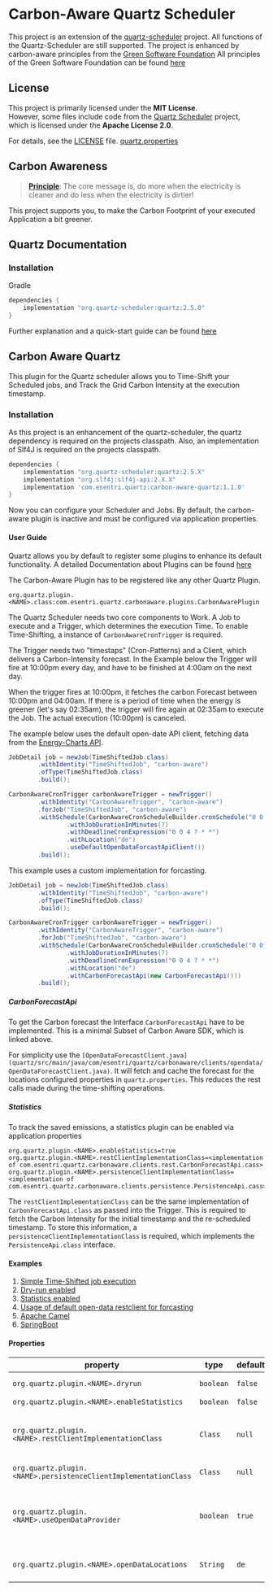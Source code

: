 # Carbon-Aware Quartz Scheduler

This project is an extension of
the [quartz-scheduler](https://github.com/quartz-scheduler/quartz/blob/main/docs/index.adoc) project.
All functions of the Quartz-Scheduler are still supported.
The project is enhanced by carbon-aware principles from
the [Green Software Foundation](https://greensoftware.foundation/)
All principles of the Green Software Foundation can be found [here](https://learn.greensoftware.foundation/)

## License

This project is primarily licensed under the **MIT License**.  
However, some files include code from the [Quartz Scheduler](https://github.com/quartz-scheduler/quartz/blob/main/docs/index.adoc) project,  
which is licensed under the **Apache License 2.0**.

For details, see the [LICENSE](LICENSE) file.
[quartz.properties](quartz/src/main/resources/quartz.properties)

## Carbon Awareness

> **[Principle](https://learn.greensoftware.foundation/carbon-awareness)**:
> The core message is, do more when the electricity is cleaner and do less when the electricity is dirtier!

This project supports you, to make the Carbon Footprint of your executed Application a bit greener.

## Quartz Documentation

### Installation

Gradle

```groovy
dependencies {
    implementation "org.quartz-scheduler:quartz:2.5.0"
}
```

Further explanation and a quick-start guide can be
found [here](https://github.com/quartz-scheduler/quartz/blob/main/docs/quick-start-guide.adoc)

## Carbon Aware Quartz

This plugin for the Quartz scheduler allows you to Time-Shift your Scheduled jobs, and Track the Grid Carbon Intensity
at the execution timestamp.

### Installation

As this project is an enhancement of the quartz-scheduler, the quartz dependency is required on the projects classpath.
Also, an implementation of Slf4J is required on the projects classpath.
```groovy
dependencies {
    implementation "org.quartz-scheduler:quartz:2.5.X"
    implementation "org.slf4j:slf4j-api:2.X.X"
    implementation 'com.esentri.quartz:carbon-aware-quartz:1.1.0'
}
```

Now you can configure your Scheduler and Jobs. By default, the carbon-aware plugin is inactive and must be configured via
application properties.

#### User Guide

Quartz allows you by default to register some plugins to enhance its default functionality.
A detailed Documentation about Plugins can be
found [here](https://github.com/quartz-scheduler/quartz/blob/main/docs/configuration.adoc#configuration-of-plug-ins-add-functionality-to-your-scheduler)

The Carbon-Aware Plugin has to be registered like any other Quartz Plugin.

```properties
org.quartz.plugin.<NAME>.class:com.esentri.quartz.carbonaware.plugins.CarbonAwarePlugin
```

The Quartz Scheduler needs two core components to Work. A Job to execute and a Trigger, which determines the execution
Time.
To enable Time-Shifting, a instance of `CarbonAwareCronTrigger` is required.

The Trigger needs two "timestaps" (Cron-Patterns) and a Client, which delivers a Carbon-Intensity forecast.
In the Example below the Trigger will fire at 10:00pm every day, and have to be finished at 4:00am on the next day.

When the trigger fires at 10:00pm, it fetches the carbon Forecast between 10:00pm and 04:00am. If there is a period of
time when the energy is greener (let's say 02:35am), the trigger will fire again at 02:35am to execute the Job.
The actual execution (10:00pm) is canceled.

The example below uses the default open-date API client, fetching data from the
[Energy-Charts API](`https://api.energy-charts.info/`).

```java
JobDetail job = newJob(TimeShiftedJob.class)
        .withIdentity("TimeShiftedJob", "carbon-aware")
        .ofType(TimeShiftedJob.class)
        .build();

CarbonAwareCronTrigger carbonAwareTrigger = newTrigger()
        .withIdentity("CarbonAwareTrigger", "carbon-aware")
        .forJob("TimeShiftedJob", "carbon-aware")
        .withSchedule(CarbonAwareCronScheduleBuilder.cronSchedule("0 0 22 ? * *")
                .withJobDurationInMinutes(7)
                .withDeadlineCronExpression("0 0 4 ? * *")
                .withLocation("de")
                .useDefaultOpenDataForcastApiClient())
        .build();
```

This example uses a custom implementation for forcasting.

```java
JobDetail job = newJob(TimeShiftedJob.class)
        .withIdentity("TimeShiftedJob", "carbon-aware")
        .ofType(TimeShiftedJob.class)
        .build();

CarbonAwareCronTrigger carbonAwareTrigger = newTrigger()
        .withIdentity("CarbonAwareTrigger", "carbon-aware")
        .forJob("TimeShiftedJob", "carbon-aware")
        .withSchedule(CarbonAwareCronScheduleBuilder.cronSchedule("0 0 22 ? * *")
                .withJobDurationInMinutes(7)
                .withDeadlineCronExpression("0 0 4 ? * *")
                .withLocation("de")
                .withCarbonForecastApi(new CarbonForecastApi()))
        .build();
```

##### CarbonForecastApi

To get the Carbon forecast the Interface `CarbonForecastApi` have to be implemented.
This is a minimal Subset of Carbon Aware SDK, which is linked above.

For simplicity use the
`[OpenDataForecastClient.java](quartz/src/main/java/com/esentri/quartz/carbonaware/clients/opendata/OpenDataForecastClient.java)`.
It will fetch and cache the forecast for the locations configured properties in `quartz.properties`. This reduces the
rest calls made during the time-shifting operations.

##### Statistics

To track the saved emissions, a statistics plugin can be enabled via application properties

```properties
org.quartz.plugin.<NAME>.enableStatistics=true
org.quartz.plugin.<NAME>.restClientImplementationClass=<implementation of com.esentri.quartz.carbonaware.clients.rest.CarbonForecastApi.cass>
org.quartz.plugin.<NAME>.persistenceClientImplementationClass=<implementation of com.esentri.quartz.carbonaware.clients.persistence.PersistenceApi.cass>
```

The `restClientImplementationClass` can be the same implementation of `CarbonForecastApi.class` as passed into the
Trigger.
This is required to fetch the Carbon Intensity for the initial timestamp and the re-scheduled timestamp.
To store this information, a `persistenceClientImplementationClass` is required, which implements the `PersistenceApi.class` interface.

#### Examples

1. [Simple Time-Shifted job execution](./examples/src/main/java/com/esentri/quartz/example1/readme.md)
2. [Dry-run enabled](./examples/src/main/java/com/esentri/quartz/example2/readme.md)
3. [Statistics enabled](./examples/src/main/java/com/esentri/quartz/example3/readme.md)
4. [Usage of default open-data restclient for forcasting](./examples/src/main/java/com/esentri/quartz/example4/readme.md)
5. [Apache Camel](./examples/src/main/java/com/esentri/quartz/camelexample/readme.md)
6. [SpringBoot](./examples/src/main/java/com/esentri/quartz/springboot/readme.md)

#### Properties

| property                                                        | type      | default | description                                                                                                                                                                                                                                                                                                                                                                                                                                                                                                                                                                                                                                                                          |
|-----------------------------------------------------------------|-----------|---------|--------------------------------------------------------------------------------------------------------------------------------------------------------------------------------------------------------------------------------------------------------------------------------------------------------------------------------------------------------------------------------------------------------------------------------------------------------------------------------------------------------------------------------------------------------------------------------------------------------------------------------------------------------------------------------------|
| `org.quartz.plugin.<NAME>.dryrun`                               | `boolean` | `false` | Enables the dryrun feature. The CarbonAwareCronTrigger will determine a better execution time, but the Job will **not** be re-scheduled. All statistics feature will also work in combination with this feature.                                                                                                                                                                                                                                                                                                                                                                                                                                                                     |
| `org.quartz.plugin.<NAME>.enableStatistics`                     | `boolean` | `false` | Enables the statisctis feature. To persist the information about the saved carbon intensity.                                                                                                                                                                                                                                                                                                                                                                                                                                                                                                                                                                                         |
| `org.quartz.plugin.<NAME>.restClientImplementationClass`        | `Class`   | `null`  | The implementation class for the `CarbonForecastApi.class` used in statistics feature. Only required if, `enableStatistics=true`. Implementation Class have to provide a default constructor, for instantiation. For simplicity the `[OpenDataForecastClient.java](quartz/src/main/java/com/esentri/quartz/carbonaware/clients/opendata/OpenDataForecastClient.java)` class can be used. Therefore the `useOpenDataProvider` property has to be activated.                                                                                                                                                                                                                           |
| `org.quartz.plugin.<NAME>.persistenceClientImplementationClass` | `Class`   | `null`  | The implementation class for the `PersistenceApi.class` used in statistics feature. Only required if, `enableStatistics=true`. Implementation Class have to provide a default constructor, for instantiation.                                                                                                                                                                                                                                                                                                                                                                                                                                                                        |                                                                                                                                                                                                      |
| `org.quartz.plugin.<NAME>.useOpenDataProvider`                  | `boolean` | `true`  | Enables forecasting with Open-Data from the [Energy-Charts API](`https://api.energy-charts.info/`). If this is set to `true` a list of `openDataLocations` have to be provided. The data fetched from the api will be stored in a cache and will be automatically updated. Caching this data reduces the overall api calls and thus also the Carbon-Intensity of the application. Forecasts for the next day usually available round about 7pm. The period will then reach until the next day at 10pm. The update schedule for this data can be found in class [OpenDataUpdateJob.java](quartz/src/main/java/com/esentri/quartz/carbonaware/clients/opendata/OpenDataUpdateJob.java) |
| `org.quartz.plugin.<NAME>.openDataLocations`                    | `String`  | `de`    | A string separated by commas like `de,at,ch`. This will fetch and cache the forecast for this 3 locations if the `useOpenDataProvider` property is set to true. A possible list of supported locations can be found in class [Location.java](quartz/src/main/java/com/esentri/quartz/carbonaware/clients/opendata/model/Location.java).                                                                                                                                                                                                                                                                                                                                              |                                                                                                                                                                                                      |

